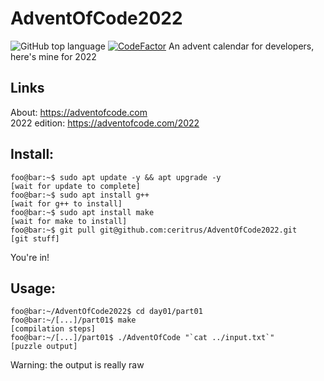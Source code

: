 # AdventOfCode2022
![GitHub top language](https://img.shields.io/github/languages/top/ceritrus/AdventOfCode2022)
[![CodeFactor](https://www.codefactor.io/repository/github/ceritrus/adventofcode2022/badge/main)](https://www.codefactor.io/repository/github/ceritrus/adventofcode2022/overview/main)
An advent calendar for developers, here's mine for 2022

## Links
About: https://adventofcode.com \
2022 edition: https://adventofcode.com/2022

## Install:
```console
foo@bar:~$ sudo apt update -y && apt upgrade -y
[wait for update to complete]
foo@bar:~$ sudo apt install g++
[wait for g++ to install]
foo@bar:~$ sudo apt install make
[wait for make to install]
foo@bar:~$ git pull git@github.com:ceritrus/AdventOfCode2022.git
[git stuff]
```
You're in!

## Usage:
```console
foo@bar:~/AdventOfCode2022$ cd day01/part01
foo@bar:~/[...]/part01$ make
[compilation steps]
foo@bar:~/[...]/part01$ ./AdventOfCode "`cat ../input.txt`"
[puzzle output]
```
Warning: the output is really raw
